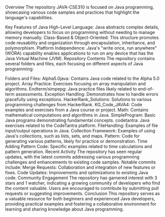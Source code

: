 Overview
The repository JAVA-CSE310 is focused on Java programming, showcasing various code samples and practices that highlight the language's capabilities.

Key Features of Java
High-Level Language: Java abstracts complex details, allowing developers to focus on programming without needing to manage memory manually.
Class-Based & Object-Oriented: This structure promotes code reusability and organization through encapsulation, inheritance, and polymorphism.
Platform Independence: Java's "write once, run anywhere" (WORA) capability enables applications to run on any device that has the Java Virtual Machine (JVM).
Repository Contents
The repository contains several folders and files, each focusing on different aspects of Java programming:

Folders and Files:
Alpha5.0java: Contains Java code related to the Alpha 5.0 project.
Array Practice: Exercises focusing on array manipulation and algorithms.
Endterm/simpepg: Java practice files likely related to end-of-term assessments.
Exception Handling: Demonstrates how to handle errors gracefully using exceptions.
HackerRank_Solutions: Solutions to various programming challenges from HackerRank.
KG_Code_JAVA4: Code examples and exercises from a Java course or project.
Math: Contains mathematical computations and algorithms in Java.
SimpleProgram: Basic Java programs demonstrating fundamental concepts.
codetantra: Java exercises related to the CodeTantra platform.
FileHandling: Examples of file input/output operations in Java.
Collection Framework: Examples of using Java's collections, such as lists, sets, and maps.
Pattern: Code for generating various patterns, likely for practice or demonstration.
Time Adding Pattern Code: Specific examples related to time calculations and pattern generation.
Recent Activity
The repository has seen regular updates, with the latest commits addressing various programming challenges and enhancements to existing code samples.
Notable commits include:
Merge Requests: Collaboration and integration of new features or fixes.
Code Updates: Improvements and optimizations to existing Java code.
Community Engagement
The repository has garnered interest with 3 stars and 1 watcher, indicating a growing community of developers who find the content valuable.
Users are encouraged to contribute by submitting pull requests or suggesting improvements.
Conclusion
This repository serves as a valuable resource for both beginners and experienced Java developers, providing practical examples and fostering a collaborative environment for learning and sharing knowledge about Java programming.

